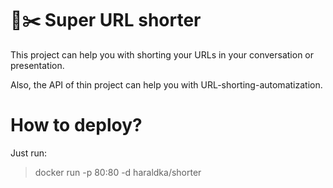 # 🔗✂️ Super URL shorter

This project can help you with shorting your URLs in your conversation or presentation.

Also, the API of thin project can help you with URL-shorting-automatization.

# How to deploy?

Just run:
> docker run -p 80:80 -d haraldka/shorter